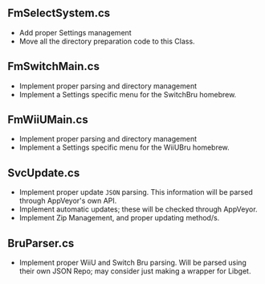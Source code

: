 ## FmSelectSystem.cs 

* Add proper Settings management 
* Move all the directory preparation code to this Class. 

## FmSwitchMain.cs 

* Implement proper parsing and directory management 
* Implement a Settings specific menu for the SwitchBru homebrew.

## FmWiiUMain.cs 

* Implement proper parsing and directory management 
* Implement a Settings specific menu for the WiiUBru homebrew.

## SvcUpdate.cs

* Implement proper update `JSON` parsing. This information will be parsed through AppVeyor's own API. 
* Implement automatic updates; these will be checked through AppVeyor. 
* Implement Zip Management, and proper updating method/s. 

## BruParser.cs 

* Implement proper WiiU and Switch Bru parsing. Will be parsed using their own JSON Repo; may consider just making a wrapper for Libget. 
